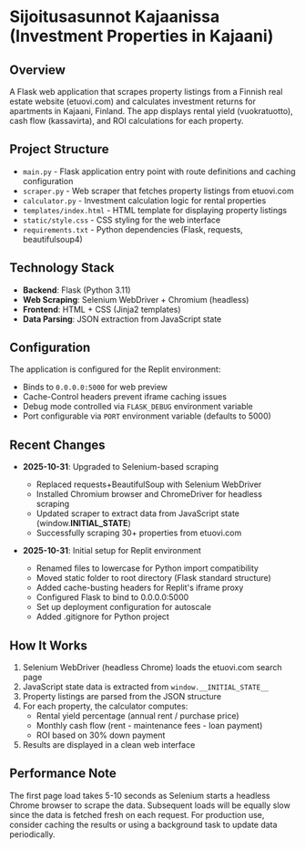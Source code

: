 # Sijoitusasunnot Kajaanissa (Investment Properties in Kajaani)

## Overview
A Flask web application that scrapes property listings from a Finnish real estate website (etuovi.com) and calculates investment returns for apartments in Kajaani, Finland. The app displays rental yield (vuokratuotto), cash flow (kassavirta), and ROI calculations for each property.

## Project Structure
- `main.py` - Flask application entry point with route definitions and caching configuration
- `scraper.py` - Web scraper that fetches property listings from etuovi.com
- `calculator.py` - Investment calculation logic for rental properties
- `templates/index.html` - HTML template for displaying property listings
- `static/style.css` - CSS styling for the web interface
- `requirements.txt` - Python dependencies (Flask, requests, beautifulsoup4)

## Technology Stack
- **Backend**: Flask (Python 3.11)
- **Web Scraping**: Selenium WebDriver + Chromium (headless)
- **Frontend**: HTML + CSS (Jinja2 templates)
- **Data Parsing**: JSON extraction from JavaScript state

## Configuration
The application is configured for the Replit environment:
- Binds to `0.0.0.0:5000` for web preview
- Cache-Control headers prevent iframe caching issues
- Debug mode controlled via `FLASK_DEBUG` environment variable
- Port configurable via `PORT` environment variable (defaults to 5000)

## Recent Changes
- **2025-10-31**: Upgraded to Selenium-based scraping
  - Replaced requests+BeautifulSoup with Selenium WebDriver
  - Installed Chromium browser and ChromeDriver for headless scraping
  - Updated scraper to extract data from JavaScript state (window.__INITIAL_STATE__)
  - Successfully scraping 30+ properties from etuovi.com
  
- **2025-10-31**: Initial setup for Replit environment
  - Renamed files to lowercase for Python import compatibility
  - Moved static folder to root directory (Flask standard structure)
  - Added cache-busting headers for Replit's iframe proxy
  - Configured Flask to bind to 0.0.0.0:5000
  - Set up deployment configuration for autoscale
  - Added .gitignore for Python project

## How It Works
1. Selenium WebDriver (headless Chrome) loads the etuovi.com search page
2. JavaScript state data is extracted from `window.__INITIAL_STATE__`
3. Property listings are parsed from the JSON structure
4. For each property, the calculator computes:
   - Rental yield percentage (annual rent / purchase price)
   - Monthly cash flow (rent - maintenance fees - loan payment)
   - ROI based on 30% down payment
5. Results are displayed in a clean web interface

## Performance Note
The first page load takes 5-10 seconds as Selenium starts a headless Chrome browser to scrape the data. Subsequent loads will be equally slow since the data is fetched fresh on each request. For production use, consider caching the results or using a background task to update data periodically.
